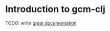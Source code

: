 # Introduction to gcm-clj

TODO: write [great documentation](http://jacobian.org/writing/great-documentation/what-to-write/)
